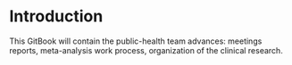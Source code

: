 # Introduction

This GitBook will contain the public-health team advances: meetings reports, meta-analysis work process, organization of the clinical research. 


